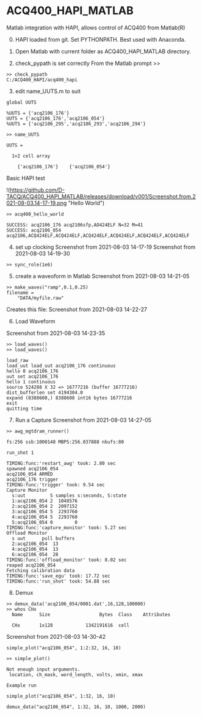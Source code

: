 # ACQ400_HAPI_MATLAB

Matlab integration with HAPI, allows control of ACQ400 from Matlab(R)

0. HAPI loaded from git. Set PYTHONPATH. Best used with Anaconda.

1. Open Matlab with current folder as ACQ400_HAPI_MATLAB directory.

2. check_pypath is set correctly
From the Matlab prompt >>
```
>> check_pypath
C:/ACQ400_HAPI/acq400_hapi
```

3. edit name_UUTS.m to suit

```
global UUTS

%UUTS = {'acq2106_176'}
UUTS = {'acq2106_176','acq2106_054'}
%UUTS = {'acq2106_295','acq2106_293','acq2106_294'}

>> name_UUTS

UUTS =

  1×2 cell array

    {'acq2106_176'}    {'acq2106_054'}
```

Basic HAPI test

!(https://github.com/D-TACQ/ACQ400_HAPI_MATLAB/releases/download/v001/Screenshot.from.2021-08-03.14-17-19.png "Hello World")

```
>> acq400_hello_world
 
SUCCESS: acq2106_176 acq2106sfp,AO424ELF N=32 M=41 
SUCCESS: acq2106_054 acq2106,ACQ424ELF,ACQ424ELF,ACQ424ELF,ACQ424ELF,ACQ424ELF,ACQ424ELF 
```

4. set up clocking
Screenshot from 2021-08-03 14-17-19
Screenshot from 2021-08-03 14-19-30
```
>> sync_role(1e6)
```


5. create a waveoform in Matlab
Screenshot from 2021-08-03 14-21-05
```
>> make_waves("ramp",0.1,0.25)
filename =
    "DATA/myfile.raw"
```
Creates this file:
Screenshot from 2021-08-03 14-22-27

6. Load Waveform

Screenshot from 2021-08-03 14-23-35

```
>> load_waves()
>> load_waves()
 
load_raw 
load_uut load_uut acq2106_176 continuous 
hello 0 acq2106_176 
uut set acq2106_176 
hello 1 continuous 
source 524288 X 32 => 16777216 (buffer 16777216) 
dist_bufferlen set 4194304.0 
expand (8388608,) 8388608 int16 bytes 16777216 
exit 
quitting time 
```

7. Run a Capture
Screenshot from 2021-08-03 14-27-05

```
>> awg_mgtdram_runner()
 
fs:256 ssb:1000148 MBPS:256.037888 nbufs:80 
 
run_shot 1 
 
TIMING:func:'restart_awg' took: 2.80 sec 
spawned acq2106_054 
acq2106_054 ARMED 
acq2106_176 trigger 
TIMING:func:'trigger' took: 9.54 sec 
Capture Monitor 
  s:uut         S samples s:seconds, S:state 
  1:acq2106_054 2  1048576 
  2:acq2106_054 2  2097152 
  3:acq2106_054 5  2293760 
  4:acq2106_054 5  2293760 
  5:acq2106_054 0        0 
TIMING:func:'capture_monitor' took: 5.27 sec 
Offload Monitor 
  s uut      pull buffers 
  2:acq2106_054  13 
  4:acq2106_054  13 
  6:acq2106_054  28 
TIMING:func:'offload_monitor' took: 8.02 sec 
reaped acq2106_054 
Fetching calibration data 
TIMING:func:'save_egu' took: 17.72 sec 
TIMING:func:'run_shot' took: 54.88 sec 

```

8. Demux

```
>> demux_data('acq2106_054/0001.dat',16,128,100000)
>> whos CHx
  Name      Size                  Bytes  Class    Attributes

  CHx       1x128            1342191616  cell

```

Screenshot from 2021-08-03 14-30-42

```
simple_plot("acq2106_054", 1:2:32, 16, 10)

>> simple_plot()

Not enough input arguments.
 location, ch_mask, word_length, volts, xmin, xmax

Example run

simple_plot("acq2106_054", 1:32, 16, 10)

demux_data("acq2106_054", 1:32, 16, 10, 1000, 2000)


```
